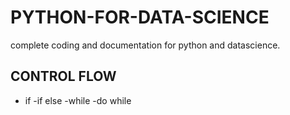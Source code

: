 # PYTHON-FOR-DATA-SCIENCE
complete coding and documentation for python and datascience.

## CONTROL FLOW
- if
-if else
-while
-do while

